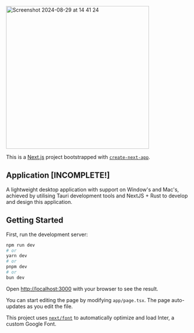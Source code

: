<img width="391" alt="Screenshot 2024-08-29 at 14 41 24" src="https://github.com/user-attachments/assets/838f2b4e-8f03-47de-bece-c09e1242fa1c">

This is a [Next.js](https://nextjs.org/) project bootstrapped with [`create-next-app`](https://github.com/vercel/next.js/tree/canary/packages/create-next-app).
## Application [INCOMPLETE!]


A lightweight desktop application with support on Window's and Mac's, achieved by utilising Tauri development tools and NextJS + Rust to develop and design this application.

## Getting Started

First, run the development server:

```bash
npm run dev
# or
yarn dev
# or
pnpm dev
# or
bun dev
```

Open [http://localhost:3000](http://localhost:3000) with your browser to see the result.

You can start editing the page by modifying `app/page.tsx`. The page auto-updates as you edit the file.

This project uses [`next/font`](https://nextjs.org/docs/basic-features/font-optimization) to automatically optimize and load Inter, a custom Google Font.


